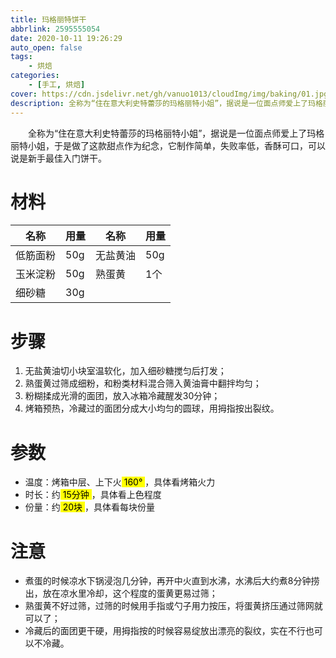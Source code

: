 ```yaml
---
title: 玛格丽特饼干
abbrlink: 2595555054
date: 2020-10-11 19:26:29
auto_open: false
tags:
    - 烘焙
categories:
    - [手工, 烘焙]
cover: https://cdn.jsdelivr.net/gh/vanuo1013/cloudImg/img/baking/01.jpg
description: 全称为“住在意大利史特蕾莎的玛格丽特小姐”，据说是一位面点师爱上了玛格丽特小姐，于是做了这款甜点作为纪念，它制作简单，失败率低，香酥可口，可以说是新手最佳入门饼干。
---
```


　　全称为“住在意大利史特蕾莎的玛格丽特小姐”，据说是一位面点师爱上了玛格丽特小姐，于是做了这款甜点作为纪念，它制作简单，失败率低，香酥可口，可以说是新手最佳入门饼干。



# 材料

| 名称     | 用量 | 名称     | 用量 |
| -------- | ---- | -------- | ---- |
| 低筋面粉 | 50g  | 无盐黄油 | 50g  |
| 玉米淀粉 | 50g  | 熟蛋黄   | 1个  |
| 细砂糖   | 30g  |          |      |



# 步骤

1. 无盐黄油切小块室温软化，加入细砂糖搅匀后打发；
2. 熟蛋黄过筛成细粉，和粉类材料混合筛入黄油膏中翻拌均匀；
3. 粉糊揉成光滑的面团，放入冰箱冷藏醒发30分钟；
4. 烤箱预热，冷藏过的面团分成大小均匀的圆球，用拇指按出裂纹。



# 参数

+ 温度：烤箱中层、上下火<mark> 160° </mark>，具体看烤箱火力
+ 时长：约<mark> 15分钟 </mark>，具体看上色程度
+ 份量：约<mark> 20块 </mark>，具体看每块份量



# 注意

- 煮蛋的时候凉水下锅浸泡几分钟，再开中火直到水沸，水沸后大约煮8分钟捞出，放在凉水里冷却，这个程度的蛋黄更易过筛；
- 熟蛋黄不好过筛，过筛的时候用手指或勺子用力按压，将蛋黄挤压通过筛网就可以了；
- 冷藏后的面团更干硬，用拇指按的时候容易绽放出漂亮的裂纹，实在不行也可以不冷藏。